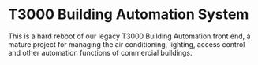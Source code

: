 T3000 Building Automation System 
================================
This is a hard reboot of our legacy T3000 Building Automation front end, a mature project for managing the air conditioning, lighting, access control and other automation functions of commercial buildings.

